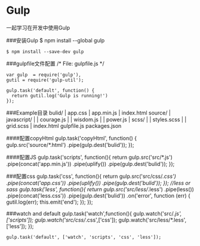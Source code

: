 # Gulp
一起学习在开发中使用Gulp

###安装Gulp
	$ npm install --global gulp
	
	$ npm install --save-dev gulp

###gulpfile文件配置
    /* File: gulpfile.js */

	var gulp  = require('gulp'),
    gutil = require('gulp-util');

	gulp.task('default', function() {
	  return gutil.log('Gulp is running!')
	});

###Example目录
    bulid/
	  |  app.css
	  |  app.min.js
	  |  index.html
	source/
	  |  javascript/
	  |  |  courage.js
	  |  |  wisdom.js
	  |  |  power.js
	  |  scss/
	  |  |  styles.scss
	  |  |  grid.scss
	  |  index.html
	gulpfile.js
	packages.json

####配置copyHtml
    gulp.task('copyHtml', function() {
	  gulp.src('source/*.html')
		  .pipe(gulp.dest('bulid'));
	});

####配置JS
    gulp.task('scripts', function(){
		return gulp.src('src/*.js')
			  	   .pipe(concat('app.min.js'))
			  	   .pipe(uplify())
			   	   .pipe(gulp.dest('bulid'));
	});

###配置css
    gulp.task('css', function(){
		return gulp.src('src/css/*.css')
		.pipe(concat('app.css'))
		.pipe(uplify())
		.pipe(gulp.dest('bulid'));
	});
	//less or sass
	gulp.task('less', function(){
		return gulp.src('src/less/*.less')
		.pipe(less())
		.pipe(concat('less.css'))
		.pipe(gulp.dest('bulid'))
		.on('error', function (err) {
	            gutil.log(err);
	            this.emit('end');
	        });
	});

###watch and default
    gulp.task('watch',function(){
		gulp.watch('src/*.js',['scripts']);
		gulp.watch('src/css/*.css',['css']);
		gulp.watch('src/less/*.less',['less']);
	});
	
	gulp.task('default', ['watch', 'scripts', 'css', 'less']);